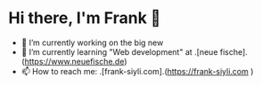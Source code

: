 # Hi there, I'm Frank 👋

- 🔭 I’m currently working on the big new
- 🌱 I’m currently learning "Web development" at .[neue fische].(https://www.neuefische.de)
- 📫 How to reach me: .[frank-siyli.com].(https://frank-siyli.com )

